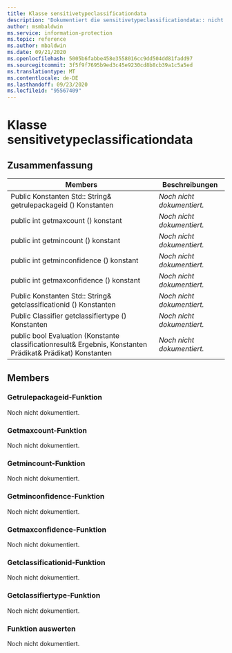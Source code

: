 ```yaml
---
title: Klasse sensitivetypeclassificationdata
description: 'Dokumentiert die sensitivetypeclassificationdata:: nicht definierte Klasse des Microsoft Information Protection (MIP) SDK.'
author: msmbaldwin
ms.service: information-protection
ms.topic: reference
ms.author: mbaldwin
ms.date: 09/21/2020
ms.openlocfilehash: 5005b6fabbe458e3558016cc9dd504dd81fadd97
ms.sourcegitcommit: 3f5f9f7695b9ed3c45e9230cd8b8cb39a1c5a5ed
ms.translationtype: MT
ms.contentlocale: de-DE
ms.lasthandoff: 09/23/2020
ms.locfileid: "95567409"
---
```

# <a name="class-sensitivetypeclassificationdata"></a>Klasse sensitivetypeclassificationdata 
  
## <a name="summary"></a>Zusammenfassung
 Members                        | Beschreibungen                                
--------------------------------|---------------------------------------------
Public Konstanten Std:: String& getrulepackageid () Konstanten  | _Noch nicht dokumentiert._
public int getmaxcount () konstant  | _Noch nicht dokumentiert._
public int getmincount () konstant  | _Noch nicht dokumentiert._
public int getminconfidence () konstant  | _Noch nicht dokumentiert._
public int getmaxconfidence () konstant  | _Noch nicht dokumentiert._
Public Konstanten Std:: String& getclassificationid () Konstanten  | _Noch nicht dokumentiert._
Public Classifier getclassifiertype () Konstanten  | _Noch nicht dokumentiert._
public bool Evaluation (Konstante classificationresult& Ergebnis, Konstanten Prädikat& Prädikat) Konstanten  | _Noch nicht dokumentiert._
  
## <a name="members"></a>Members
  
### <a name="getrulepackageid-function"></a>Getrulepackageid-Funktion
Noch nicht dokumentiert.

  
### <a name="getmaxcount-function"></a>Getmaxcount-Funktion
Noch nicht dokumentiert.

  
### <a name="getmincount-function"></a>Getmincount-Funktion
Noch nicht dokumentiert.

  
### <a name="getminconfidence-function"></a>Getminconfidence-Funktion
Noch nicht dokumentiert.

  
### <a name="getmaxconfidence-function"></a>Getmaxconfidence-Funktion
Noch nicht dokumentiert.

  
### <a name="getclassificationid-function"></a>Getclassificationid-Funktion
Noch nicht dokumentiert.

  
### <a name="getclassifiertype-function"></a>Getclassifiertype-Funktion
Noch nicht dokumentiert.

  
### <a name="evaluate-function"></a>Funktion auswerten
Noch nicht dokumentiert.
